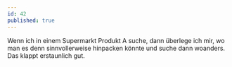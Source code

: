 ```yaml
---
id: 42
published: true
---
```


<p>Wenn ich in einem Supermarkt Produkt A suche, dann überlege ich mir, wo man es denn sinnvollerweise hinpacken könnte und suche dann woanders. Das klappt erstaunlich gut.</p>


